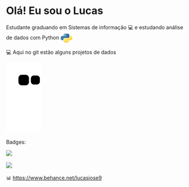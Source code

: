 # Olá! Eu sou o Lucas 
Estudante graduando em Sistemas de informação 💻 e estudando análise de dados com Python<img align="center" alt="Carol-Python" height="30" width="40" src="https://raw.githubusercontent.com/devicons/devicon/master/icons/python/python-original.svg">

💻 Aqui no git estão alguns projetos de dados
  
  
  ![Snake animation](https://github.com/Noltim/Noltim/blob/output/github-contribution-grid-snake.svg)
  
  Badges:
<div>
<img src="https://user-images.githubusercontent.com/83434422/168397230-7db90d1d-5998-487c-9fdb-4ae2f5d5706a.png" width="100px" />
</div>

  <a href="https://www.linkedin.com/in/lucas-souza-296126218/" target="_blank"><img src="https://img.shields.io/badge/-LinkedIn-%230077B5?style=for-the-badge&logo=linkedin&logoColor=white" target="_blank"></a> 
  
  📊 https://www.behance.net/lucasjose9

